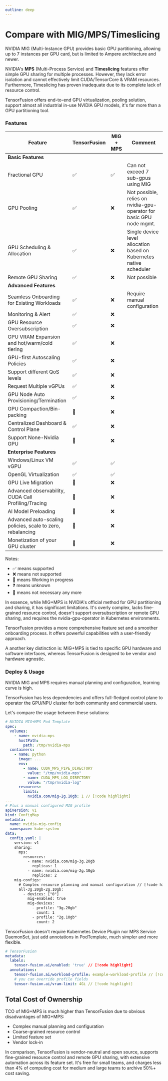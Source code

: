 ```yaml
---
outline: deep
---
```


# Compare with MIG/MPS/Timeslicing

NVIDIA MIG (Multi-Instance GPU) provides basic GPU partitioning, allowing up to 7 instances per GPU card, but is limited to Ampere architecture and newer.

NVIDIA's **MPS** (Multi-Process Service) and **Timeslicing** features offer simple GPU sharing for multiple processes. However, they lack error isolation and cannot effectively limit CUDA/TensorCore & VRAM resources. Furthermore, Timeslicing has proven inadequate due to its complete lack of resource control.

TensorFusion offers end-to-end GPU virtualization, pooling solution, support almost all industrial in-use NVIDIA GPU models, it's far more than a GPU partitioning tool.

### Features

| Feature | TensorFusion | MIG + MPS | Comment |
| --- | --- | --- | --- |
| <b>Basic Features</b> |  |  |  |
| Fractional GPU | ✅ | ✅ | Can not exceed 7 sub-gpus using MIG |
| GPU Pooling | ✅ | ❌ | Not possible, relies on nvidia-gpu-operator for basic GPU node mgmt. |
| GPU Scheduling & Allocation | ✅ | ❌ | Single device level allocation based on Kubernetes native scheduler |
| Remote GPU Sharing | ✅ | ❌ | Not possible |
| <b>Advanced Features</b> |  |  |
| Seamless Onboarding for Existing Workloads | ✅ | ❌ | Require manual configuration |
| Monitoring & Alert | ✅ | ❌ |  |
| GPU Resource Oversubscription | ✅ | ❌ |
| GPU VRAM Expansion and hot/warm/cold tiering | ✅ | ❌ |
| GPU-first Autoscaling Policies | ✅ | ❌ |
| Support different QoS levels | ✅ | ❌ |
| Request Multiple vGPUs | ✅ | ❌ |
| GPU Node Auto Provisioning/Termination | ✅ | ❌ |
| GPU Compaction/Bin-packing | 🚧 | ❌ |
| Centralized Dashboard & Control Plane | ✅ | ❌ |
| Support None-Nvidia GPU | 🚧 | ❌ |
| <b>Enterprise Features</b> |  |  |
| Windows/Linux VM vGPU | ✅ | ✅ |
| OpenGL Virtualization  | ✅ | ✅ |
| GPU Live Migration | 🚧 | ❌ |
| Advanced observability, CUDA Call Profiling/Tracing | 🚧 | ❌ |
| AI Model Preloading | 🚧 | ❌ |
| Advanced auto-scaling policies, scale to zero, rebalancing | 🚧 | ❌ |
| Monetization of your GPU cluster | 🚧 | ❌ |

Notes:
- ✅ means supported
- ❌ means not supported
- 🚧 means Working in progress
- ❓ means unknown
- 👋 means not necessary any more

In essence, while MIG+MPS is NVIDIA's official method for GPU partitioning and sharing, it has significant limitations. It's overly complex, lacks fine-grained resource control, doesn't support oversubscription or remote GPU sharing, and requires the nvidia-gpu-operator in Kubernetes environments.

TensorFusion provides a more comprehensive feature set and a smoother onboarding process. It offers powerful capabilities with a user-friendly approach.

A another key distinction is: MIG+MPS is tied to specific GPU hardware and software interfaces, whereas TensorFusion is designed to be vendor and hardware agnostic.

### Deploy & Usage

NVIDIA MIG and MPS requires manual planning and configuration, learning curve is high.

TensorFusion has less dependencies and offers full-fledged control plane to operator the GPU/NPU cluster for both community and commercial users.

Let's compare the usage between these solutions:

```yaml
# NVIDIA MIG+MPS Pod Template
spec:
  volumes:
    - name: nvidia-mps
      hostPath:
        path: /tmp/nvidia-mps
  containers:
    - name: python
      image: ...
      env:
        - name: CUDA_MPS_PIPE_DIRECTORY
          value: "/tmp/nvidia-mps"
        - name: CUDA_MPS_LOG_DIRECTORY
          value: "/tmp/nvidia-log"
      resources:
        limits:
          nvidia.com/mig-2g.10gb: 1 // [!code highlight]
---
# Plus a manual configured MIG profile
apiVersion: v1
kind: ConfigMap
metadata:
  name: nvidia-mig-config
  namespace: kube-system
data:
  config.yaml: |
    version: v1
    sharing:
      mps:
        resources:
          - name: nvidia.com/mig-3g.20gb
            replicas: 1
          - name: nvidia.com/mig-2g.10gb
            replicas: 2
    mig-configs:
      # Complex resource planning and manual configuration // [!code highlight]
      all-3g.20gb-2g.10gb:
        - devices: ["0"]
          mig-enabled: true
          mig-devices:
            - profile: "3g.20gb"
              count: 1
            - profile: "2g.10gb"
              count: 2
```

TensorFusion doesn't require Kubernetes Device Plugin nor MPS Service DaemonSet, just add annotations in PodTemplate, much simpler and more flexible.

```yaml
# TensorFusion
metadata:
  labels:
    tensor-fusion.ai/enabled: 'true' // [!code highlight]
  annotations:
    tensor-fusion.ai/workload-profile: example-workload-profile // [!code highlight]
    # you can override profile fields
    tensor-fusion.ai/vram-limit: 4Gi // [!code highlight]
```

## Total Cost of Ownership

TCO of MIG+MPS is much higher than TensorFusion due to obvious disadvantages of MIG+MPS:

- Complex manual planning and configuration
- Coarse-grained resource control
- Limited feature set
- Vendor lock-in

In comparison, TensorFusion is vendor-neutral and open source, supports fine-grained resource control and remote GPU sharing, with extensive automation across its feature set. It's free for small teams, and charges less than 4% of computing cost for medium and large teams to archive 50%+ cost saving.

<!-- ### Performance Comparison -->
<!-- Benchmark -->